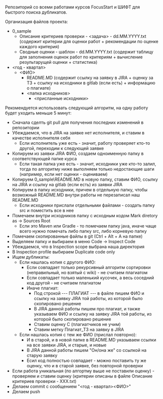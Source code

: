 Репозиторий со всеми работами курсов FocusStart и ШИФТ для быстрого поиска дубликатов.

Организация файлов проекта:
- 0_sample
  - Описание критериев проверки - <задача> - dd.MM.YYYY.txt (содержит критерии для оценки работ + рекомендации по оценке каждого критерия) 
  - Сводные оценки - шаблон - dd.MM.YYYY.txt (содержит таблицу для заполнения оценок работ по критериям + вычисление результарущей оценки + статистика) 
- <год - квартал>
  - <ФИО>
    - README.MD (содержит ссылку на заявку в JIRA + оценку за ТЗ + ссылку на исходники в gitlab (если есть) + информацию о плагиате)
    - <папка исходников>
      - <присланные исходники>

Рекомендуется использовать следующий алгоритм, на одну работу будет уходить меньше 5 минут:
- Сначала сделть git pull для получения последних изменений в репозитории
- Убеждаемся, что в JIRA на заявке нет исполнителя, и ставим в качестве исполнителя себя
  - Если исполнитель уже есть - значит, работу проверяет кто-то другой, переходим к следующей заявке 
- Копируем из заявки JIRA ФИО, создаем одноименную папку в соответствующей папке курса
  - Если такая папка уже есть - значит, исходники уже кто-то залил, тогда по алгоритму ниже выполняем только недостающие шаги (например, если нет оценки - оцениваем)
- Копируем 0_sample\README.MD в новую папку, ставим ФИО, ссылку на JIRA и ссылку на gitlab (если есть) из заявки JIRA
- Копируем в папку исходники, причем в отдельную папку, чтобы возможный README.MD внутри работы не перезаписал наш README.MD
  - Если исходники прислали отдельными файлами - создать папку src и поместить все в нее  
- Помечаем внутри исходников папку с исходным кодом Mark diretory as -> Sources Root
  - Если это Maven или Gradle - то помечаем папку java, иначе чаще всего нужно помечать либо папку src, либо корневую папку
- Помечаем скопированные файлы в git (Ctrl + Alt + A  на папке)
- Выделяем папку и выбираем в меню Code -> Inspect Code
- Убеждаемся, что в Inspection scope выбрана наша директория
- В Inspection profile выбираем Duplicate code only
- Ищем дубликаты:
  - Если нашлась копия с другого ФИО:
    - Если совпадает только рекурсивный алгоритм сортировки (неправильный, но взятый с wiki) - не считаем плагиатом
    - Если совпадает только маленький кусочек, а весь соседний код другой - не считаем плагиатом
    - Иначе плагиат:
      - Под строкой --- ПЛАГИАТ --- в файле пишем ФИО и ссылку на заявку JIRA той работы, из которой было скопировано решение
      - В JIRA данной работы пишем про плагиат, и также указываем ФИО и ссылку на заявку JIRA той работы, из которой было скопировано решение
      - Ставим оценку C (плагиатчиков не учим)
      - Ставим метку Плагиат_ТЗ на заявку в JIRA
  - Если нашлась копия с тем же ФИО (прислал повторно):
    - И в старой, и в новой папке в README.MD указываем ссылки на все заявки JIRA, и старые, и новые
    - В JIRA данной работы пишем "Он/она же" со ссылкой на старую заявку
    - Есил код полностью совпадает - можно поставить ту же оценку, что и в старой заявке, без повторной проверки
- Если работа уникальная (по алгортму выше не поставили оценку) - проверяем и ставим оценку (критерии описаны в файле Описание критериев проверки - XXX.txt)
- Делаем commit с сообщением "<год - квартал>\<ФИО>"
- Делаем push

